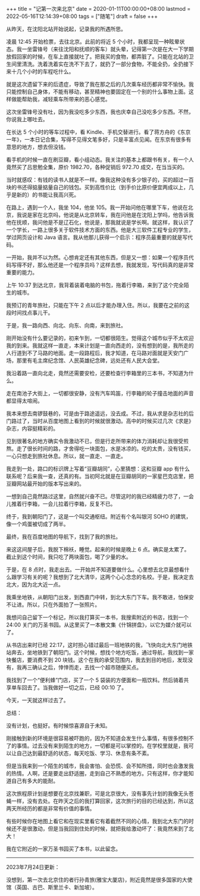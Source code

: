 +++
title = "记第一次来北京"
date = 2020-01-11T00:00:00+08:00
lastmod = 2022-05-16T12:14:39+08:00
tags = ["随笔"]
draft = false
+++

从昨天，在沈阳北站开始说起，记录我的所遇所思。

凌晨 12:45 开始检票，去往北京。此前的将近 5 个小时，我都呈现一种眩晕状态。我一坐雷锋号（来往沈阳和抚顺的客车）就头晕，记得第一次是在大一下学期放假回家的时候，在车上直接就吐了。把我买的食物，都弄脏了。只能在北站的卫生间里清洗。洗着洗着实在洗不下去了，就扔了一部分食物，不能全扔，全扔接下来十几个小时的车程吃什么。

就是这次遗留下来的后遗症，导致了我在那之后的几次乘车经历都非常不愉快。我只能控制自己身体，不能有移动，甚至精神也要固定在一个别的什么事物上面。这样做能帮助我，减轻乘车所带来的恶心感觉。

这次坐雷锋号没有吐，因为我没吃多少东西，我也庆幸自己没吃多少东西。不然，你说我上哪吐去。

在长达 5 个小时的等车过程中，看 Kindle、手机交替进行。看了蒋方舟的《东京一年》，一本日记合集，写得不见得文笔多好，只是丰富点见闻。在东京有很多有意思的地方，想去但没钱。

看手机的时候一直在刷豆瓣，看小组动态。我关注的基本上都跟书有关，有一个人竟然买了吕思勉全集，原价 1982.70，各种促销后 972.70 成交，在当当买的。

当时就感叹：有钱的读书人就是不一样。像我这种没有多少银子的，买的超过一百块的书还得掂量掂量自己的钱包。买到高性价比（到手价比原价便宜两成以上，几乎是新的）的书能让我高兴死。

在路上，遇到一个人，我坐 104，他坐 105。我一开始问他在哪里下车，他说在北京，我说是家在北京吗，他说是从北京转车，我在问他是在沈阳上学吗，他告诉我他在抚顺，我问他是不是辽石化，他说是，那我就说是学长啊。就这样，我认识了一个学长，一路上很多关于软件技术方面的东西。他是大三软件工程专业的学生，学过网页设计和 Java 语言。我从他那儿获得一个启示：程序员最重要的就是写代码。

一开始，我并不以为然。心想肯定还有其他东西，但是又一想：如果一个程序员代码写得不好，那么他还是一个程序员吗？这样去想，我就发现，写代码真的是非常重要的能力。

上午 10:37 到达北京，我背着装着电脑的书包，拖着行李箱，来到了这个完全陌生的城市。

我预订的青年旅社，只能在下午 2 点以后才能办理入住。所以，我要在之前的这段时间找点事儿干。

于是，我一路向西、向北、向东、向南，来到旅社。

刚开始没有什么要记录的，初来乍到，一切都很陌生。觉得这个城市似乎不太欢迎我的到来。我就这样一直走，本来计划是一直向西走的，没有想到的是，我所走的人行道到不了马路的地面。走一段路程后，我才知道，在马路对面就是天安门广场，那里有毛主席纪念馆、人民英雄纪念碑，远处还有人民大会堂。

我沿着路一直向北走，竟然还需要安检，还要检查行李箱里的三本书，不知道为什么。

走在南池子大街上，一切都很安静，没有汽车鸣笛，行李箱的轮子撞击地面的声音都显得太喧闹。

我本来想去南锣鼓巷的，可是由于路途遥远，没去成。不过，我从求是杂志社的后门路过了，当时从百度地图上看到的时候就很激动。高中的时候买过几次《求是》杂志，内容挺精彩的。

见到很著名的地方确实令我激动不已，但是行走所带来的体力消耗却让我很受煎熬。走了很长时间的路，才舍得吃一块面包，水是冰凉的。吃的太贵，没有钱买，一心只想走到旅社休息。所以，就一直走、一直走。

我走到一处，路口的标识牌上写着“豆瓣胡同”，心里猜想：这和豆瓣 app 有什么联系呢？后来我一查，还真的有。当初阿北就是在豆瓣胡同的一家星巴克店里，把豆瓣网站最开始的版本写出来的。

一想到自己竟然路过这里，自然就兴奋不已。尽管这时的我已经精疲力尽了，一会儿推着行李箱，一会儿拉着行李箱，反复不已。

终于，我到朝阳门了，这是一个叫交通枢纽。附近有个名叫银河 SOHO 的建筑，像一个鸡蛋被切成了两半。

最终，我在百度地图的导航下，找到了我的旅社。

来这这间屋子后，我脱下棉袄，睡觉。起来的时候是晚上 6 点。确实是太累了。截止到这个时间，我只吃了两块面包，喝了少量的水。

于是，在 8 点时，我走出去。一开始并不知道要做什么。心里想去北京最想看什么跟学习有关的呢？我想到了北大清华，这两个心心念念的名校。于是，我决定去北大，因为北大近一点。

我乘坐地铁，从朝阳门出发，到西直门中转，到北大东门下车。我不敢进，怕保安不让进。所以，只在外面拍了一张照片。

我想问自己留下一个标记，所以我打算买一本书，我搜索附近的书店，找到一个 24:00 关门的万圣书园。从这里买了一本散文集《什锦拼盘》，以它为媒介就可以了。

从书店出来时已经 22:17，这时担心错过最后一班地铁的我，飞快向北大东门地铁站奔去，坐地铁到了朝阳门。这个时候，想找个地方吃饭，通过导航，我找到一家快餐店，要消费不到 20 块钱。这个在我的承受范围内，我去到目的地后，发现没有，我再三确认之后，悻悻而走，去找一个超市随便买点。

我找到了一个“便利蜂”门店，买了一个 5 袋装的方便面和一瓶饮料。然后骑着共享单车回去了。当我做好一切之后，已经 00:10 了。

今天，一天就这样过去了。

总结：

没有计划，也挺好。有时候惊喜源自于未知。

刚接触到新的环境是很容易被吓跑的，因为不知道会发生什么事情，有很多控制不了的事情。过去没有来到陌生的地方，一切都是可以掌控的。在学校里就是，我可以让自己达到最舒适的状态，每天吃饭、学习、休息有条不紊。

但是当我来到一个陌生的城市，我会害怕、会恐慌、会不知所措，同时也会激发我的热情。人啊，还是要走出舒适圈，走到自己不熟悉的地方。只有这样，你才能知道自己有多大的能耐。

这次旅程原计划是想要在北京找兼职，可是北京很大，没有事先计划的我像无头苍蝇一样，没有去处。在昨天之后的我打算回家，这次旅行的目的已经达到，所以这两天所经历的都是非常有价值的事情。

有些时候你在地图上看它和在现实里看它有着截然不同的心情，我到北大东门的时候还不是很激动，但是当我回到住处的时候，就把我给激动坏了：我竟然来到了北大！

我在它附近的一家万圣书园买了本书，以此留念。

---

2023年7月24日更新：

没想到，第一次去北京住的者行孙青旅(雅宝大厦店)，附近竟然是很多国家的大使馆（英国、古巴、斯里兰卡、新加坡）。
